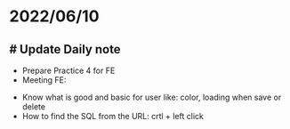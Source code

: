 # 2022/06/10

## # Update Daily note
- Prepare Practice 4 for FE
- Meeting FE:
+ Know what is good and basic for user like: color, loading when save or delete
+ How to find the SQL from the URL: crtl + left click